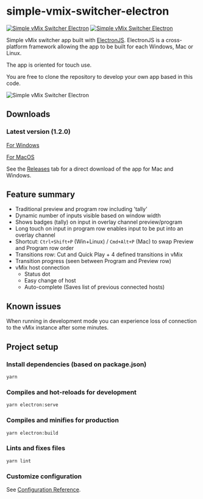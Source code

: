 # simple-vmix-switcher-electron

[![Simple vMix Switcher Electron](https://img.shields.io/github/v/release/jensstigaard/simple-vmix-switcher-electron/total.svg)](../../releases)
[![Simple vMix Switcher Electron](https://img.shields.io/github/downloads/jensstigaard/simple-vmix-switcher-electron/total.svg)](../../releases)

Simple vMix switcher app built with [ElectronJS](https://electronjs.org). ElectronJS is a cross-platform framework allowing the app to be built for each Windows, Mac or Linux. 

The app is oriented for touch use.

You are free to clone the repository to develop your own app based in this code.

![Simple vMix Switcher Electron](./readme_assets/overview_030.png "Application overview")

## Downloads
### Latest version (1.2.0)
[For Windows](../../releases/download/v1.2.0/Simple.vMix.Switcher.Electron.Setup.1.2.0.exe)

[For MacOS](../../releases/download/v1.2.0/Simple.vMix.Switcher.Electron-1.2.0.dmg)


See the [Releases](../../releases) tab for a direct download of the app for Mac and Windows.

## Feature summary
 - Traditional preview and program row including 'tally'
 - Dynamic number of inputs visible based on window width
 - Shows badges (tally) on input in overlay channel preview/program
 - Long touch on input in program row enables input to be put into an overlay channel
 - Shortcut: `Ctrl+Shift+P` (Win+Linux) / `Cmd+Alt+P` (Mac) to swap Preview and Program row order
 - Transitions row: Cut and Quick Play + 4 defined transitions in vMix
 - Transition progress (seen between Program and Preview row)
 - vMix host connection
   * Status dot
   * Easy change of host
   * Auto-complete (Saves list of previous connected hosts)


## Known issues
When running in development mode you can experience loss of connection to the vMix instance after some minutes.

## Project setup
### Install dependencies (based on package.json)
```
yarn
```

### Compiles and hot-reloads for development
```
yarn electron:serve
```

### Compiles and minifies for production
```
yarn electron:build
```

### Lints and fixes files
```
yarn lint
```

### Customize configuration
See [Configuration Reference](https://cli.vuejs.org/config/).

